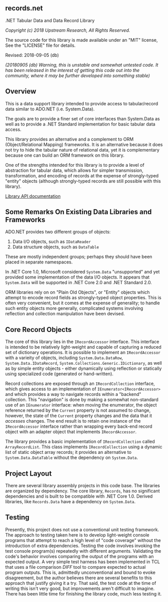 records.net
-----------

.NET Tabular Data and Data Record Library

*Copyright (c) 2018 Upstream Research, All Rights Reserved.*

The source code for this library is made available under an "MIT" license,
See the "LICENSE" file for details.

Revised: 2018-09-05 (db)

_(20180905 (db) Warning, this is unstable and somewhat untested code.
It has been released in the interest of getting this code out into the community,
where it may be further developed into something stable)_


## Overview

This is a data support library intended to provide access to tabular/record data similar to ADO.NET (i.e. System.Data).

The goals are to provide a finer set of core interfaces than System.Data
as well as to provide a .NET Standard implementation for basic tabular data access.

This library provides an alternative and a complement to ORM (Object/Relational Mapping) frameworks.
It is an alternative because it does not try to hide the tabular nature of relational data,
yet it is complementary because one can build an ORM framework on this library.

One of the strengths intended for this library is to provide a level of abstraction for tabular data,
which allows for simpler transmission, transformation, and encoding of records
at the expense of strongly-typed "entity" objects 
(although strongly-typed records are still possible with this library).

[Library API documentation](https://upstream-research.github.io/projects/records.net/helpdocs)

## Some Remarks On Existing Data Libraries and Frameworks

ADO.NET provides two different groups of objects: 

1. Data I/O objects, such as `IDataReader`
2. Data structure objects, such as `DataTable`

These are mostly independent groups; perhaps they should have been placed in separate namespaces.

In .NET Core 1.0, Microsoft considered `System.Data` "unsupported"
and yet provided some implementation of the data I/O objects.
It appears that `System.Data` will be supported in .NET Core 2.0 and .NET Standard 2.0.

ORM libraries rely on on "Plain Old Objects", or "Entity" objects
which attempt to encode record fields as strongly-typed object properties.
This is often very convenient, but it comes at the expense of generality;
to handle such entity objects more generally, 
complicated systems involving reflection and collection manipulation have been devised.


## Core Record Objects

The core of this library lies in the `IRecordAccessor` interface.
This interface is intended to be relatively light-weight
and capable of capturing a reduced set of dictionary operations.
It is possible to implement an `IRecordAccessor` with a varieity of objects,
including `System.Data.DataRow`, `System.Data.IDataRecord`, `System.Collections.Generic.IDictionary`,
as well as by simple entity objects - either dynamically using reflection 
or statically using specialized code (generated or hand-written).

Record collections are exposed through an `IRecordCollection` interface,
which gives access to an implementation of `IEnumerator<IRecordAccessor>`
and which provides a way to navigate records within a "backend" collection.
This "navigation" is done by making a somewhat non-standard use of an `IEnumerator` interface:
when moving the enumerator, the object reference returned by the `Current` property is not assumed to change,
however, the state of the `Current` property changes and the data that it _accesses_ changes.
The end result is to retain one instance of the `IRecordAccessor` interface
rather than wrapping every back-end record object with an adapter object that implements `IRecordAccessor`.

The library provides a basic implementation of `IRecordCollection` called `ArrayRecordList`.
This class implements `IRecordCollection` using a dynamic list of static object array records;
it provides an alternative to `System.Data.DataTable` without the dependency on `System.Data`.


## Project Layout

There are several library assembly projects in this code base.
The libraries are organized by dependency.
The core library, `Records`, has no significant dependencies and is built to be compatible with .NET Core 1.0.
Derived libraries, like `Records.Data` have a dependency on `System.Data`.


## Testing

Presently, this project does not use a conventional unit testing framework.
The approach to testing taken here is to develop light-weight console programs
that attempt to reach a high level of "code coverage"
without the introduction of extra dependencies.
Testing the code involves invoking the test console program(s) repeatedly with different arguments.
Validating the code's behavior involves comparing the output of the programs with an expected output.
A very simple test harness has been implemented in TCL 
that uses a file comparison _DIFF_ tool to compare expected to actual program outputs.
This is, admittedly unconventional and bound to evoke disagreement,
but the author believes there are several benefits to this approach that justify giving it a try.
That said, the test code at the time of writing this isn't very good, 
but improvements aren't difficult to imagine.
There has been little time for finishing the library code, much less testing it.
